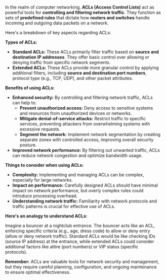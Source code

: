 In the realm of computer networking, **ACLs (Access Control Lists)** act as powerful tools for **controlling and filtering network traffic**. They function as sets of **predefined rules** that dictate how **routers and switches** handle incoming and outgoing data packets on a network.

Here's a breakdown of key aspects regarding ACLs:

**Types of ACLs:**

- **Standard ACLs:** These ACLs primarily filter traffic based on **source and destination IP addresses**. They offer basic control over allowing or denying traffic from specific network segments.
- **Extended ACLs:** These ACLs provide more granular control by applying additional filters, including **source and destination port numbers**, protocol type (e.g., TCP, UDP), and other packet attributes.

**Benefits of using ACLs:**

- **Enhanced security:** By controlling and filtering network traffic, ACLs can help to:
    - **Prevent unauthorized access:** Deny access to sensitive systems and resources from unauthorized devices or networks.
    - **Mitigate denial-of-service attacks:** Restrict traffic to specific services, preventing attackers from overwhelming systems with excessive requests.
    - **Segment the network:** Implement network segmentation by creating separate zones with controlled access, improving overall security posture.
- **Improved network performance:** By filtering out unwanted traffic, ACLs can reduce network congestion and optimize bandwidth usage.

**Things to consider when using ACLs:**

- **Complexity:** Implementing and managing ACLs can be complex, especially for large networks.
- **Impact on performance:** Carefully designed ACLs should have minimal impact on network performance, but overly complex rules could introduce processing overhead.
- **Understanding network traffic:** Familiarity with network protocols and traffic patterns is crucial for effective use of ACLs.

**Here's an analogy to understand ACLs:**

Imagine a bouncer at a nightclub entrance. The bouncer acts like an ACL, enforcing specific criteria (e.g., age, dress code) to allow or deny entry (allow or deny network traffic). Standard ACLs would be like checking IDs (source IP address) at the entrance, while extended ACLs could consider additional factors like attire (port numbers) or VIP status (specific protocols).

**Remember:** ACLs are valuable tools for network security and management, but they require careful planning, configuration, and ongoing maintenance to ensure optimal effectiveness.